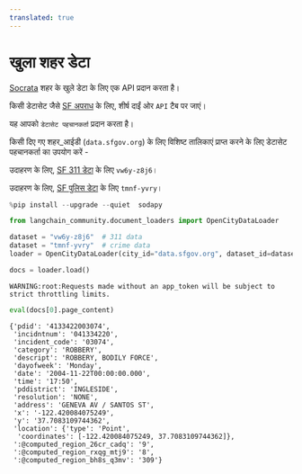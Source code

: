 ```yaml
---
translated: true
---
```


# खुला शहर डेटा

[Socrata](https://dev.socrata.com/foundry/data.sfgov.org/vw6y-z8j6) शहर के खुले डेटा के लिए एक API प्रदान करता है।

किसी डेटासेट जैसे [SF अपराध](https://data.sfgov.org/Public-Safety/Police-Department-Incident-Reports-Historical-2003/tmnf-yvry) के लिए, शीर्ष दाईं ओर `API` टैब पर जाएं।

यह आपको `डेटासेट पहचानकर्ता` प्रदान करता है।

किसी दिए गए शहर_आईडी (`data.sfgov.org`) के लिए विशिष्ट तालिकाएं प्राप्त करने के लिए डेटासेट पहचानकर्ता का उपयोग करें -

उदाहरण के लिए, [SF 311 डेटा](https://dev.socrata.com/foundry/data.sfgov.org/vw6y-z8j6) के लिए `vw6y-z8j6`।

उदाहरण के लिए, [SF पुलिस डेटा](https://dev.socrata.com/foundry/data.sfgov.org/tmnf-yvry) के लिए `tmnf-yvry`।

```python
%pip install --upgrade --quiet  sodapy
```

```python
from langchain_community.document_loaders import OpenCityDataLoader
```

```python
dataset = "vw6y-z8j6"  # 311 data
dataset = "tmnf-yvry"  # crime data
loader = OpenCityDataLoader(city_id="data.sfgov.org", dataset_id=dataset, limit=2000)
```

```python
docs = loader.load()
```

```output
WARNING:root:Requests made without an app_token will be subject to strict throttling limits.
```

```python
eval(docs[0].page_content)
```

```output
{'pdid': '4133422003074',
 'incidntnum': '041334220',
 'incident_code': '03074',
 'category': 'ROBBERY',
 'descript': 'ROBBERY, BODILY FORCE',
 'dayofweek': 'Monday',
 'date': '2004-11-22T00:00:00.000',
 'time': '17:50',
 'pddistrict': 'INGLESIDE',
 'resolution': 'NONE',
 'address': 'GENEVA AV / SANTOS ST',
 'x': '-122.420084075249',
 'y': '37.7083109744362',
 'location': {'type': 'Point',
  'coordinates': [-122.420084075249, 37.7083109744362]},
 ':@computed_region_26cr_cadq': '9',
 ':@computed_region_rxqg_mtj9': '8',
 ':@computed_region_bh8s_q3mv': '309'}
```
